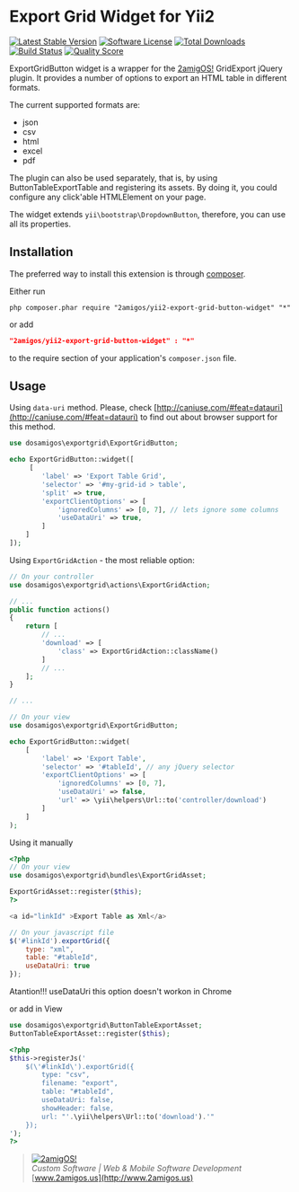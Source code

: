 Export Grid Widget for Yii2
===========================

[![Latest Stable Version](https://poser.pugx.org/2amigos/yii2-export-grid-button-widget/v/stable.svg)](https://packagist.org/packages/2amigos/yii2-export-grid-button-widget) 
[![Software License](https://img.shields.io/badge/license-MIT-brightgreen.svg?style=flat-square)](LICENSE.md)
[![Total Downloads](https://poser.pugx.org/2amigos/yii2-export-grid-button-widget/downloads.svg)](https://packagist.org/packages/2amigos/yii2-export-grid-button-widget) 
[![Build Status](https://img.shields.io/travis/2amigos/yii2-export-grid-button-widget/master.svg?style=flat-square)](https://travis-ci.org/2amigos/yii2-export-grid-button-widget)
[![Quality Score](https://img.shields.io/scrutinizer/g/2amigos/yii2-grid-view-library.svg?style=flat-square)](https://scrutinizer-ci.com/g/2amigos/yii2-export-grid-button-widget)  

ExportGridButton widget is a wrapper for the [2amigOS!](http://2amigos.us) GridExport jQuery plugin. It provides a
number of options to export an HTML table in different formats.

The current supported formats are:

* json
* csv
* html
* excel
* pdf

The plugin can also be used separately, that is, by using ButtonTableExportTable and registering its assets. By doing it,
you could configure any click'able HTMLElement on your page.

The widget extends `yii\bootstrap\DropdownButton`, therefore, you can use all its properties.

Installation
------------
The preferred way to install this extension is through [composer](http://getcomposer.org/download/).

Either run

```
php composer.phar require "2amigos/yii2-export-grid-button-widget" "*"
```
or add

```json
"2amigos/yii2-export-grid-button-widget" : "*"
```

to the require section of your application's `composer.json` file.

Usage
-----

Using `data-uri` method. Please, check [http://caniuse.com/#feat=datauri](http://caniuse.com/#feat=datauri) to find out
about browser support for this method.

```php
use dosamigos\exportgrid\ExportGridButton;

echo ExportGridButton::widget([
     [
        'label' => 'Export Table Grid',
        'selector' => '#my-grid-id > table',
        'split' => true,
        'exportClientOptions' => [
            'ignoredColumns' => [0, 7], // lets ignore some columns
            'useDataUri' => true,
        ]
    ]
]);
```

Using `ExportGridAction` - the most reliable option:

```php
// On your controller
use dosamigos\exportgrid\actions\ExportGridAction;

// ...
public function actions()
{
    return [
        // ...
        'download' => [
            'class' => ExportGridAction::className()
        ]
        // ...
    ];
}

// ...

// On your view
use dosamigos\exportgrid\ExportGridButton;

echo ExportGridButton::widget(
    [
        'label' => 'Export Table',
        'selector' => '#tableId', // any jQuery selector
        'exportClientOptions' => [
            'ignoredColumns' => [0, 7],
            'useDataUri' => false,
            'url' => \yii\helpers\Url::to('controller/download')
        ]
    ]
);

```

Using it manually

```php
<?php
// On your view
use dosamigos\exportgrid\bundles\ExportGridAsset;

ExportGridAsset::register($this);
?>

<a id="linkId" >Export Table as Xml</a>

```

```javascript
// On your javascript file
$('#linkId').exportGrid({
    type: "xml",
    table: "#tableId",
    useDataUri: true
});

```
Atantion!!! useDataUri this option doesn't workon in Chrome

or add in View

```php
use dosamigos\exportgrid\ButtonTableExportAsset;
ButtonTableExportAsset::register($this);
```

```php
<?php
$this->registerJs('
    $(\'#linkId\').exportGrid({
        type: "csv",
        filename: "export",
        table: "#tableId",
        useDataUri: false,
        showHeader: false,
        url: "'.\yii\helpers\Url::to('download').'"
    });
');
?>
```

> [![2amigOS!](http://www.gravatar.com/avatar/55363394d72945ff7ed312556ec041e0.png)](http://www.2amigos.us)  
> <i>Custom Software | Web & Mobile Software Development</i>  
> [www.2amigos.us](http://www.2amigos.us)
